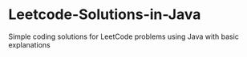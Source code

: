# Leetcode-Solutions-in-Java
Simple coding solutions for LeetCode problems using Java with basic explanations
